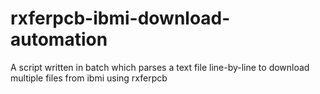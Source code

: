 # rxferpcb-ibmi-download-automation
A script written in batch which parses a text file line-by-line to download multiple files from ibmi using rxferpcb
